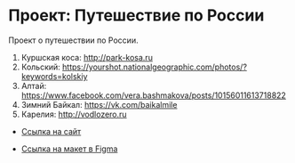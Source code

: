 # Проект: Путешествие по России

Проект о путешествии по России.

1. Куршская коса: http://park-kosa.ru
2. Кольский: https://yourshot.nationalgeographic.com/photos/?keywords=kolskiy
3. Алтай: https://www.facebook.com/vera.bashmakova/posts/10156011613718822
4. Зимний Байкал: https://vk.com/baikalmile
5. Карелия: http://vodlozero.ru

* [Ссылка на сайт](https://vashakuzina.github.io/russian-travel/index.html)

* [Ссылка на макет в Figma](https://www.figma.com/file/5S2WSbEFL6awjVWJ0NWL8Q/Sprint-3_-Russia-_-desktop-mobile?node-id=28503%3A0)